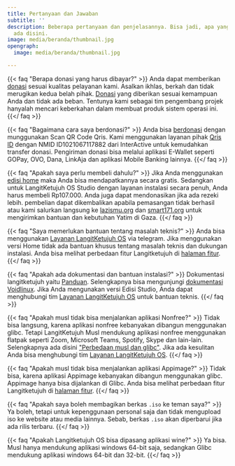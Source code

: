 ```yaml
---
title: Pertanyaan dan Jawaban
subtitle: ''
description: Beberapa pertanyaan dan penjelasannya. Bisa jadi, apa yang Anda maksud
  ada disini.
image: media/beranda/thumbnail.jpg
opengraph:
  image: media/beranda/thumbnail.jpg

---
```

{{< faq "Berapa donasi yang harus dibayar?" >}}
Anda dapat memberikan [donasi](../donasi) sesuai kualitas pelayanan kami. Asalkan ikhlas, berkah dan tidak merugikan kedua belah pihak. [Donasi](../donasi) yang diberikan sesuai kemampuan Anda dan tidak ada beban. Tentunya kami sebagai tim pengembang projek hanyalah mencari keberkahan dalam membuat produk sistem operasi ini.
{{</ faq >}}

{{< faq "Bagaimana cara saya berdonasi?" >}}
Anda bisa [berdonasi](../donasi) dengan munggunakan Scan QR Code Qris. Kami menggunakan layanan pihak [Qris ID](https://qris.id) dengan NMID ID1021067117882 dari InterActive untuk kemudahkan transfer donasi. Pengiriman donasi bisa melalui aplikasi E-Wallet seperti GOPay, OVO, Dana, LinkAja dan aplikasi Mobile Banking lainnya.
{{</ faq >}}

{{< faq "Apakah saya perlu membeli dahulu?" >}} Jika Anda menggunakan [edisi home](https://panduan.langitketujuh.id/perbandingan/edisi.html#home) maka Anda bisa mendapatkannya secara gratis. Sedangkan untuk LangitKetujuh OS Studio dengan layanan instalasi secara penuh, Anda harus membeli Rp107.000. Anda juga dapat mendonasikan jika ada rezeki lebih. pembelian dapat dikembalikan apabila pemasangan tidak berhasil atau kami salurkan langsung ke [lazismu.org](https://lazismu.org/) dan [smart171.org](https://smart171.org) untuk mengirimkan bantuan dan kebutuhan Yatim di Gaza. {{</ faq >}}


{{< faq "Saya memerlukan bantuan tentang masalah teknis?" >}}
Anda bisa menggunakan [Layanan LangitKetujuh OS](https://t.me/LangitKetujuh_bot) via telegram. Jika menggunakan versi Home tidak ada bantuan khusus tentang masalah teknis dan dukungan instalasi. Anda bisa melihat perbedaan fitur Langitketujuh di [halaman fitur](../os/fitur).
{{</ faq >}}

{{< faq "Apakah ada dokumentasi dan bantuan instalasi?" >}}
Dokumentasi langitketujuh yaitu [Panduan](https://panduan.langitketujuh.id/). Selengkapnya bisa mengunjungi [dokumentasi Voidlinux](https://docs.voidlinux.org/). Jika Anda mengunakan versi Edisi Studio, Anda dapat menghubungi tim [Layanan LangitKetujuh OS](https://t.me/LangitKetujuh_bot) untuk bantuan teknis.
{{</ faq >}}

{{< faq "Apakah musl tidak bisa menjalankan aplikasi Nonfree?" >}}
Tidak bisa langsung, karena aplikasi nonfree kebanyakan dibangun menggunakan glibc. Tetapi LangitKetujuh Musl mendukung aplikasi nonfree menggunakan flatpak seperti Zoom, Microsoft Teams, Spotify, Skype dan lain-lain. Selengkapnya ada disini ["Perbedaan musl dan glibc"](https://panduan.langitketujuh.id/perbandingan/libc.html). Jika ada kesulitan Anda bisa menghubungi tim [Layanan LangitKetujuh OS](https://t.me/LangitKetujuh_bot).
{{</ faq >}}

{{< faq "Apakah musl tidak bisa menjalankan aplikasi Appimage?" >}}
Tidak bisa, karena aplikasi Appimage kebanyakan dibangun menggunakan glibc. Appimage hanya bisa dijalankan di Glibc. Anda bisa melihat perbedaan fitur Langitketujuh di [halaman fitur](../os/fitur).
{{</ faq >}}

{{< faq "Apakah saya boleh membagikan berkas `.iso` ke teman saya?" >}}
Ya boleh, tetapi untuk kepenggunaan personal saja dan tidak mengupload iso ke website atau media lainnya. Sebab, berkas `.iso` akan diperbarui jika ada rilis terbaru.
{{</ faq >}}

{{< faq "Apakah Langitketujuh OS bisa dipasang aplikasi wine?" >}}
Ya bisa. Musl hanya mendukung aplikasi windows 64-bit saja, sedangkan Glibc mendukung aplikasi windows 64-bit dan 32-bit.
{{</ faq >}}

